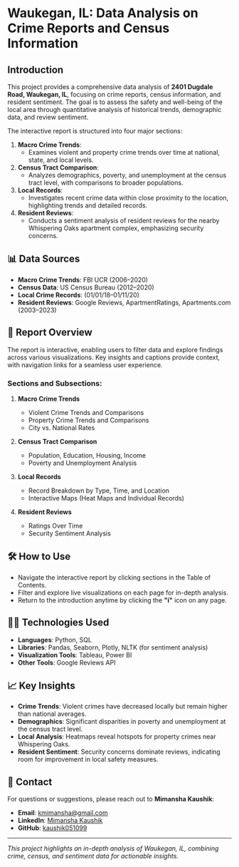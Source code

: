 # Waukegan, IL: Data Analysis on Crime Reports and Census Information


## Introduction  
This project provides a comprehensive data analysis of **2401 Dugdale Road, Waukegan, IL**, focusing on crime reports, census information, and resident sentiment. The goal is to assess the safety and well-being of the local area through quantitative analysis of historical trends, demographic data, and review sentiment.  

The interactive report is structured into four major sections:  

1. **Macro Crime Trends**:  
   - Examines violent and property crime trends over time at national, state, and local levels.  
2. **Census Tract Comparison**:  
   - Analyzes demographics, poverty, and unemployment at the census tract level, with comparisons to broader populations.  
3. **Local Records**:  
   - Investigates recent crime data within close proximity to the location, highlighting trends and detailed records.  
4. **Resident Reviews**:  
   - Conducts a sentiment analysis of resident reviews for the nearby Whispering Oaks apartment complex, emphasizing security concerns.  

## 📊 Data Sources  
- **Macro Crime Trends**: FBI UCR (2006–2020)  
- **Census Data**: US Census Bureau (2012–2020)  
- **Local Crime Records**: (01/01/18–01/11/20)  
- **Resident Reviews**: Google Reviews, ApartmentRatings, Apartments.com (2003–2023)  

## 📂 Report Overview  
The report is interactive, enabling users to filter data and explore findings across various visualizations. Key insights and captions provide context, with navigation links for a seamless user experience.  

### **Sections and Subsections**:  

1. **Macro Crime Trends**  
   - Violent Crime Trends and Comparisons  
   - Property Crime Trends and Comparisons  
   - City vs. National Rates  

2. **Census Tract Comparison**  
   - Population, Education, Housing, Income  
   - Poverty and Unemployment Analysis  

3. **Local Records**  
   - Record Breakdown by Type, Time, and Location  
   - Interactive Maps (Heat Maps and Individual Records)  

4. **Resident Reviews**  
   - Ratings Over Time  
   - Security Sentiment Analysis  

## 🛠️ How to Use  
- Navigate the interactive report by clicking sections in the Table of Contents.  
- Filter and explore live visualizations on each page for in-depth analysis.  
- Return to the introduction anytime by clicking the **"i"** icon on any page.  

## 🧑‍💻 Technologies Used  
- **Languages**: Python, SQL  
- **Libraries**: Pandas, Seaborn, Plotly, NLTK (for sentiment analysis)  
- **Visualization Tools**: Tableau, Power BI  
- **Other Tools**: Google Reviews API  

## 📈 Key Insights  
- **Crime Trends**: Violent crimes have decreased locally but remain higher than national averages.  
- **Demographics**: Significant disparities in poverty and unemployment at the census tract level.  
- **Local Analysis**: Heatmaps reveal hotspots for property crimes near Whispering Oaks.  
- **Resident Sentiment**: Security concerns dominate reviews, indicating room for improvement in local safety measures.  

## 📌 Contact  
For questions or suggestions, please reach out to **Mimansha Kaushik**:  
- **Email**: [kmimansha@gmail.com](mailto:kmimansha@gmail.com)  
- **LinkedIn**: [Mimansha Kaushik](http://www.linkedin.com/in/mimansha-kaushik)  
- **GitHub**: [kaushik051099](https://github.com/kaushik051099/projects.git)  

---
*This project highlights an in-depth analysis of Waukegan, IL, combining crime, census, and sentiment data for actionable insights.*  
